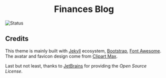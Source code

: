 <div align="center">

# Finances Blog
</div>

![Status](https://status.tomasps.com/api/badge/36/status?style=for-the-badget)

## Credits

This theme is mainly built with [Jekyll](https://jekyllrb.com/) ecosystem,
[Bootstrap](https://getbootstrap.com/), [Font Awesome](https://fontawesome.com/).
The avatar and favicon design come from [Clipart Max](https://www.clipartmax.com/middle/m2i8b1m2K9Z5m2K9_ant-clipart-childrens-ant-cute/).

Last but not least, thanks to [JetBrains](https://www.jetbrains.com/) for providing the _Open Source License_.


